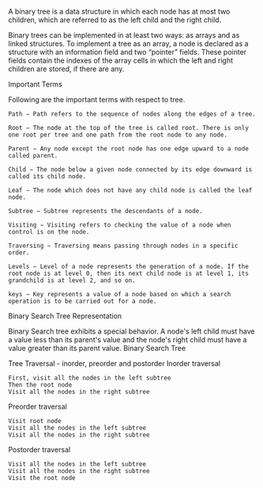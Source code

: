 A binary tree is a data structure in which each node has at most two children, which are referred to as the left child and the right child.

Binary trees can be implemented in at least two ways: as arrays and as linked structures.
To implement a tree as an array, a node is declared as a structure with an information
field and two “pointer” fields. These pointer fields contain the indexes of the array cells
in which the left and right children are stored, if there are any.

Important Terms

Following are the important terms with respect to tree.

    Path − Path refers to the sequence of nodes along the edges of a tree.

    Root − The node at the top of the tree is called root. There is only one root per tree and one path from the root node to any node.

    Parent − Any node except the root node has one edge upward to a node called parent.

    Child − The node below a given node connected by its edge downward is called its child node.

    Leaf − The node which does not have any child node is called the leaf node.

    Subtree − Subtree represents the descendants of a node.

    Visiting − Visiting refers to checking the value of a node when control is on the node.

    Traversing − Traversing means passing through nodes in a specific order.

    Levels − Level of a node represents the generation of a node. If the root node is at level 0, then its next child node is at level 1, its grandchild is at level 2, and so on.

    keys − Key represents a value of a node based on which a search operation is to be carried out for a node.

Binary Search Tree Representation

Binary Search tree exhibits a special behavior. A node's left child must have a value less than its parent's value and the node's right child must have a value greater than its parent value.
Binary Search Tree

Tree Traversal - inorder, preorder and postorder
Inorder traversal

    First, visit all the nodes in the left subtree
    Then the root node
    Visit all the nodes in the right subtree

Preorder traversal

    Visit root node
    Visit all the nodes in the left subtree
    Visit all the nodes in the right subtree

Postorder traversal

    Visit all the nodes in the left subtree
    Visit all the nodes in the right subtree
    Visit the root node
















